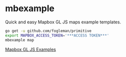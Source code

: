 # mbexample

Quick and easy Mapbox GL JS maps example templates.

```bash
go get -u github.com/fogleman/primitive
export MAPBOX_ACCESS_TOKEN='***ACCESS TOKEN***'
mbexample map
```

[Mapbox GL JS Examples](https://docs.mapbox.com/mapbox-gl-js/examples/)

